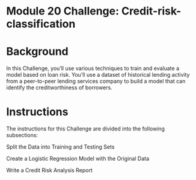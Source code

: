 # Module 20 Challenge: Credit-risk-classification

# Background
In this Challenge, you’ll use various techniques to train and evaluate a model based on loan risk. You’ll use a dataset of historical lending activity from a peer-to-peer lending services company to build a model that can identify the creditworthiness of borrowers.

# Instructions
The instructions for this Challenge are divided into the following subsections:

Split the Data into Training and Testing Sets

Create a Logistic Regression Model with the Original Data

Write a Credit Risk Analysis Report
